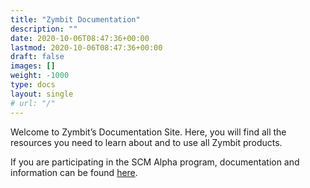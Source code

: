 ```yaml
---
title: "Zymbit Documentation"
description: ""
date: 2020-10-06T08:47:36+00:00
lastmod: 2020-10-06T08:47:36+00:00
draft: false
images: []
weight: -1000
type: docs
layout: single
# url: "/"
---
```


Welcome to Zymbit’s Documentation Site. Here, you will find all the resources you need to learn about and to use all Zymbit products.

If you are participating in the SCM Alpha program, documentation and information can be found [here](https://zymbit-docs.github.io/docs-staging/branch/alpha/).
